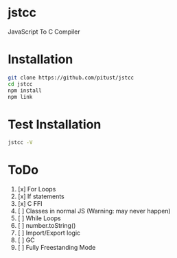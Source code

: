 # jstcc
JavaScript To C Compiler
# Installation
```sh
git clone https://github.com/pitust/jstcc
cd jstcc
npm install
npm link
```
# Test Installation

```sh
jstcc -V
```

# ToDo
1. [x] For Loops
2. [x] If statements
8. [x] C FFI
3. [ ] Classes in normal JS (Warning: may never happen)
4. [ ] While Loops
5. [ ] number.toString()
6. [ ] Import/Export logic
7. [ ] GC
9. [ ] Fully Freestanding Mode
